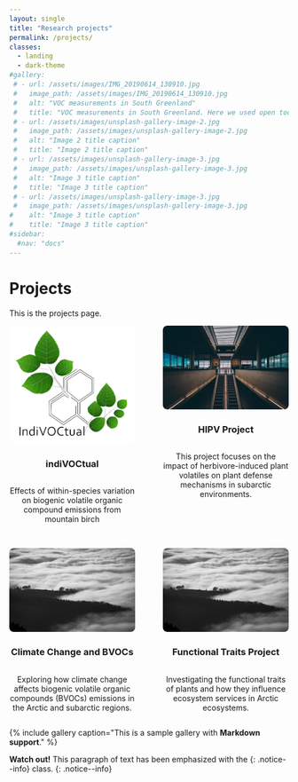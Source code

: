 ```yaml
---
layout: single
title: "Research projects"
permalink: /projects/
classes:
  - landing
  - dark-theme
#gallery:
 # - url: /assets/images/IMG_20190614_130910.jpg
 #   image_path: /assets/images/IMG_20190614_130910.jpg
 #   alt: "VOC measurements in South Greenland"
 #   title: "VOC measurements in South Greenland. Here we used open toc chambers (OTC) that mimics climate warming to look at the future VOC emissions"
 # - url: /assets/images/unsplash-gallery-image-2.jpg
 #   image_path: /assets/images/unsplash-gallery-image-2.jpg
 #   alt: "Image 2 title caption"
 #   title: "Image 2 title caption"
 # - url: /assets/images/unsplash-gallery-image-3.jpg
 #   image_path: /assets/images/unsplash-gallery-image-3.jpg
 #   alt: "Image 3 title caption"
 #   title: "Image 3 title caption"
 # - url: /assets/images/unsplash-gallery-image-3.jpg
 #   image_path: /assets/images/unsplash-gallery-image-3.jpg
#    alt: "Image 3 title caption"
#    title: "Image 3 title caption"
#sidebar:
  #nav: "docs"
---
```


# Projects

This is the projects page.

<div style="display: flex; flex-wrap: wrap; gap: 30px; justify-content: space-between;">

  <div style="width: 45%; display: flex; flex-direction: column; align-items: center;">
    <a href="/projects/indiVOCtual">
      <img src="/assets/images/logo_bold_same_size-removebg-preview.png" alt="indiVOCtual" style="width: 100%; height: auto; border-radius: 8px;">
    </a>
    <h3 style="text-align: center;">indiVOCtual</h3>
    <p style="text-align: center;">Effects of within-species variation on biogenic volatile organic compound emissions from mountain birch</p>
  </div>

  <div style="width: 45%; display: flex; flex-direction: column; align-items: center;">
    <a href="/projects/HIPV">
      <img src="/assets/images/unsplash-gallery-image-2.jpg" alt="Image 2 title caption" style="width: 100%; height: auto; border-radius: 8px;">
    </a>
    <h3 style="text-align: center;">HIPV Project</h3>
    <p style="text-align: center;">This project focuses on the impact of herbivore-induced plant volatiles on plant defense mechanisms in subarctic environments.</p>
  </div>

  <div style="width: 45%; display: flex; flex-direction: column; align-items: center;">
    <a href="/projects/Climate-and-BVOCs">
      <img src="/assets/images/unsplash-gallery-image-3.jpg" alt="Image 3 title caption" style="width: 100%; height: auto; border-radius: 8px;">
    </a>
    <h3 style="text-align: center;">Climate Change and BVOCs</h3>
    <p style="text-align: center;">Exploring how climate change affects biogenic volatile organic compounds (BVOCs) emissions in the Arctic and subarctic regions.</p>
  </div>

  <div style="width: 45%; display: flex; flex-direction: column; align-items: center;">
    <a href="/projects/Functional-traits">
      <img src="/assets/images/unsplash-gallery-image-3.jpg" alt="Image 3 title caption" style="width: 100%; height: auto; border-radius: 8px;">
    </a>
    <h3 style="text-align: center;">Functional Traits Project</h3>
    <p style="text-align: center;">Investigating the functional traits of plants and how they influence ecosystem services in Arctic ecosystems.</p>
  </div>

</div>

{% include gallery caption="This is a sample gallery with **Markdown support**." %}

**Watch out!** This paragraph of text has been emphasized with the {: .notice--info} class.
{: .notice--info}

